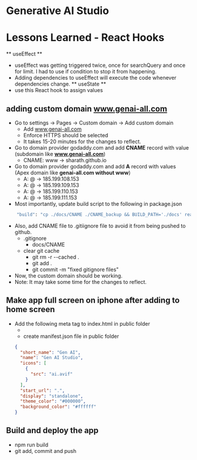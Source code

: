 # Generative AI Studio
# Lessons Learned - React Hooks
** useEffect **
* useEffect was getting triggered twice, once for searchQuery and once for limit. I had to use if condition to stop it from happening.
* Adding dependencies to useEffect will execute the code whenever dependencies change.
** useState **
* use this React hook to assign values


## adding custom domain www.genai-all.com
* Go to settings -> Pages -> Custom domain -> Add custom domain
  * Add www.genai-all.com
  * Enforce HTTPS should be selected
  * It takes 15-20 minutes for the changes to reflect.
* Go to domain provider godaddy.com and add **CNAME** record with value (subdomain like **www.genai-all.com**)
  * CNAME: www -> sharath.github.io
* Go to domain provider godaddy.com and add **A** record with values (Apex domain like **genai-all.com without www**) 
  * A: @ -> 185.199.108.153
  * A: @ -> 185.199.109.153
  * A: @ -> 185.199.110.153
  * A: @ -> 185.199.111.153
* Most importantly, update build script to the following in package.json
```bash
    "build": "cp ./docs/CNAME ./CNAME_backup && BUILD_PATH='./docs' react-scripts build && cp ./CNAME_backup ./docs/CNAME && rm ./CNAME_backup",
```
* Also, add CNAME file to .gitiignore file to avoid it from being pushed to github.
  * .gitignore 
    * docs/CNAME
  * clear git cache
    * git rm -r --cached .
    * git add .
    * git commit -m "fixed gitignore files"
* Now, the custom domain should be working. 
* Note: It may take some time for the changes to reflect.

## Make app full screen on iphone after adding to home screen
* Add the following meta tag to index.html in public folder
  *  <link rel="manifest" href="%PUBLIC_URL%/manifest.json" />
  *  create manifest.json file in public folder
  ```json
  {
    "short_name": "Gen AI",
    "name": "Gen AI Studio",
    "icons": [
      {
        "src": "ai.avif"
      }
    ],
    "start_url": ".",
    "display": "standalone",
    "theme_color": "#000000",
    "background_color": "#ffffff"
  }
  ```
## Build and deploy the app
* npm run build
* git add, commit and push
